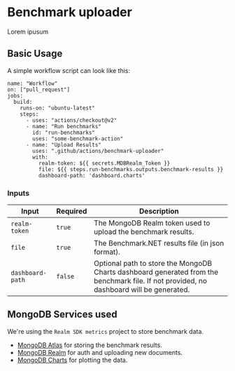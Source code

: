 # Benchmark uploader

Lorem ipusum

## Basic Usage

A simple workflow script can look like this:

```
name: "Workflow"
on: ["pull_request"]
jobs:
  build:
    runs-on: "ubuntu-latest"
    steps:
      - uses: "actions/checkout@v2"
      - name: "Run benchmarks"
        id: "run-benchmarks"
        uses: "some-benchmark-action"
      - name: "Upload Results"
        uses: ".github/actions/benchmark-uploader"
        with:
          realm-token: ${{ secrets.MDBRealm_Token }}
          file: ${{ steps.run-benchmarks.outputs.benchmark-results }}
          dashboard-path: 'dashboard.charts'
```

### Inputs

| Input | Required | Description |
|-|-|-|
| `realm-token` | `true` | The MongoDB Realm token used to upload the benchmark results. |
| `file` | `true` | The Benchmark.NET results file (in json format). |
| `dashboard-path` | `false` | Optional path to store the MongoDB Charts dashboard generated from the benchmark file. If not provided, no dashboard will be generated. |

## MongoDB Services used

We're using the `Realm SDK metrics` project to store benchmark data.

* [MongoDB Atlas](https://cloud.mongodb.com/v2/5f2beb77dd663c59fa806486#clusters) for storing the benchmark results.
* [MongoDB Realm](https://realm.mongodb.com/groups/5f2beb77dd663c59fa806486/apps/61153e38bc7c862b9c02c860/dashboard) for auth and uploading new documents.
* [MongoDB Charts](https://charts.mongodb.com/charts-realm-sdk-metrics-yxjvt/dashboards) for plotting the data.
